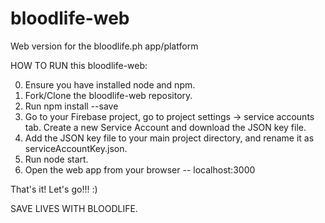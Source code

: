 # bloodlife-web
Web version for the bloodlife.ph app/platform

HOW TO RUN this bloodlife-web:

0. Ensure you have installed node and npm.
1. Fork/Clone the bloodlife-web repository.
2. Run npm install --save
3. Go to your Firebase project, go to project settings -> service accounts tab. Create a new Service Account and download the JSON key file.
4. Add the JSON key file to your main project directory, and rename it as serviceAccountKey.json. 
5. Run node start.
6. Open the web app from your browser -- localhost:3000

That's it! Let's go!!! :) 

SAVE LIVES WITH BLOODLIFE.
